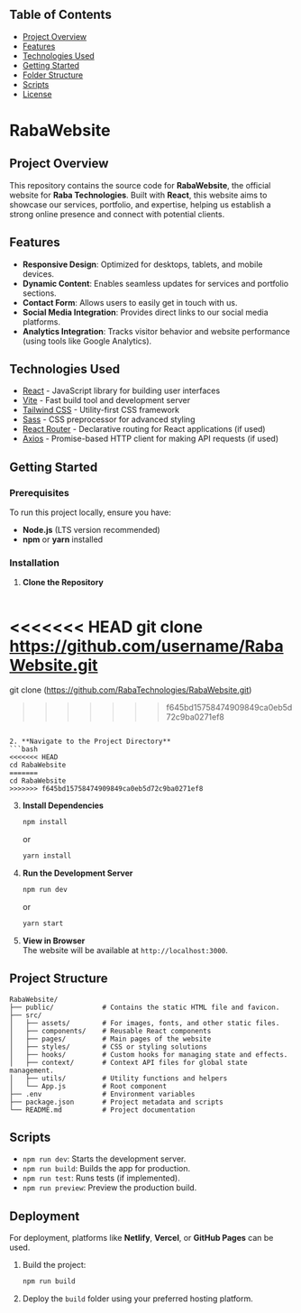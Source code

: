 ## Table of Contents

- [Project Overview ](#Project-Overview )
- [Features](#features)
- [Technologies Used](#technologies-used)
- [Getting Started](#getting-started)
- [Folder Structure](#folder-structure)
- [Scripts](#scripts)
- [License](#license)

# RabaWebsite  
## Project Overview  
This repository contains the source code for **RabaWebsite**, the official website for **Raba Technologies**. Built with **React**, this website aims to showcase our services, portfolio, and expertise, helping us establish a strong online presence and connect with potential clients.  

## Features  
- **Responsive Design**: Optimized for desktops, tablets, and mobile devices.  
- **Dynamic Content**: Enables seamless updates for services and portfolio sections.  
- **Contact Form**: Allows users to easily get in touch with us.  
- **Social Media Integration**: Provides direct links to our social media platforms.  
- **Analytics Integration**: Tracks visitor behavior and website performance (using tools like Google Analytics).  

## Technologies Used

- [React](https://reactjs.org/) - JavaScript library for building user interfaces
- [Vite](https://vitejs.dev/) - Fast build tool and development server
- [Tailwind CSS](https://tailwindcss.com/) - Utility-first CSS framework
- [Sass](https://sass-lang.com/) - CSS preprocessor for advanced styling
- [React Router](https://reactrouter.com/) - Declarative routing for React applications (if used)
- [Axios](https://axios-http.com/) - Promise-based HTTP client for making API requests (if used)

## Getting Started  

### Prerequisites  
To run this project locally, ensure you have:  
- **Node.js** (LTS version recommended)  
- **npm** or **yarn** installed  

### Installation  

1. **Clone the Repository**  
   ```bash  
<<<<<<< HEAD
   git clone https://github.com/username/RabaWebsite.git  
=======
   git clone (https://github.com/RabaTechnologies/RabaWebsite.git)
>>>>>>> f645bd15758474909849ca0eb5d72c9ba0271ef8
   ```  

2. **Navigate to the Project Directory**  
   ```bash  
<<<<<<< HEAD
   cd RabaWebsite  
=======
   cd RabaWebsite
>>>>>>> f645bd15758474909849ca0eb5d72c9ba0271ef8
   ```  

3. **Install Dependencies**  
   ```bash  
   npm install  
   ```  
   or  
   ```bash  
   yarn install  
   ```  

4. **Run the Development Server**  
   ```bash  
   npm run dev 
   ```  
   or  
   ```bash  
   yarn start  
   ```  

5. **View in Browser**  
   The website will be available at `http://localhost:3000`.  

## Project Structure  
```  
RabaWebsite/  
├── public/            # Contains the static HTML file and favicon. 
├── src/
│   ├── assets/        # For images, fonts, and other static files.
│   ├── components/    # Reusable React components  
│   ├── pages/         # Main pages of the website  
│   ├── styles/        # CSS or styling solutions
│   ├── hooks/         # Custom hooks for managing state and effects.
│   ├── context/       # Context API files for global state management.
│   ├── utils/         # Utility functions and helpers  
│   └── App.js         # Root component  
├── .env               # Environment variables  
├── package.json       # Project metadata and scripts  
└── README.md          # Project documentation  
```  

## Scripts  
- `npm run dev`: Starts the development server.  
- `npm run build`: Builds the app for production.  
- `npm run test`: Runs tests (if implemented). 
- `npm run preview`: Preview the production build. 

## Deployment  
For deployment, platforms like **Netlify**, **Vercel**, or **GitHub Pages** can be used.  

1. Build the project:  
   ```bash  
   npm run build  
   ```  

2. Deploy the `build` folder using your preferred hosting platform.  

